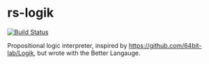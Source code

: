 # rs-logik

[![Build Status](https://travis-ci.com/SolarLiner/rs-logik.svg?branch=master)](https://travis-ci.com/SolarLiner/rs-logik)

Propositional logic interpreter, inspired by https://github.com/64bit-lab/Logik, but wrote with the Better Langauge.

